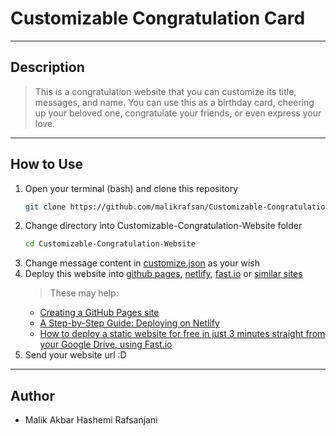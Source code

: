 # Customizable Congratulation Card
---
## Description
> This is a congratulation website that you can customize its title, messages, and name. You can use this as a birthday card, cheering up your beloved one, congratulate your friends, or even express your love.
---
## How to Use
1. Open your terminal (bash) and clone this repository 
    ```sh
    git clone https://github.com/malikrafsan/Customizable-Congratulation-Website.git
    ```
2. Change directory into Customizable-Congratulation-Website folder
    ```sh
    cd Customizable-Congratulation-Website
    ```
3. Change message content in [customize.json](customize.json) as your wish
4. Deploy this website into [github pages](https://pages.github.com/), [netlify](https://www.netlify.com/), [fast.io](https://fast.io/) or [similar sites](https://www.g2.com/products/netlify/competitors/alternatives)
    > These may help:
    - [Creating a GitHub Pages site](https://docs.github.com/en/pages/getting-started-with-github-pages/creating-a-github-pages-site)
    - [A Step-by-Step Guide: Deploying on Netlify](https://www.netlify.com/blog/2016/09/29/a-step-by-step-guide-deploying-on-netlify/)
    - [How to deploy a static website for free in just 3 minutes straight from your Google Drive, using Fast.io](https://www.freecodecamp.org/news/how-to-deploy-a-static-website-for-free-in-only-3-minutes-with-google-drive/)
5. Send your website url :D
---
## Author
- Malik Akbar Hashemi Rafsanjani